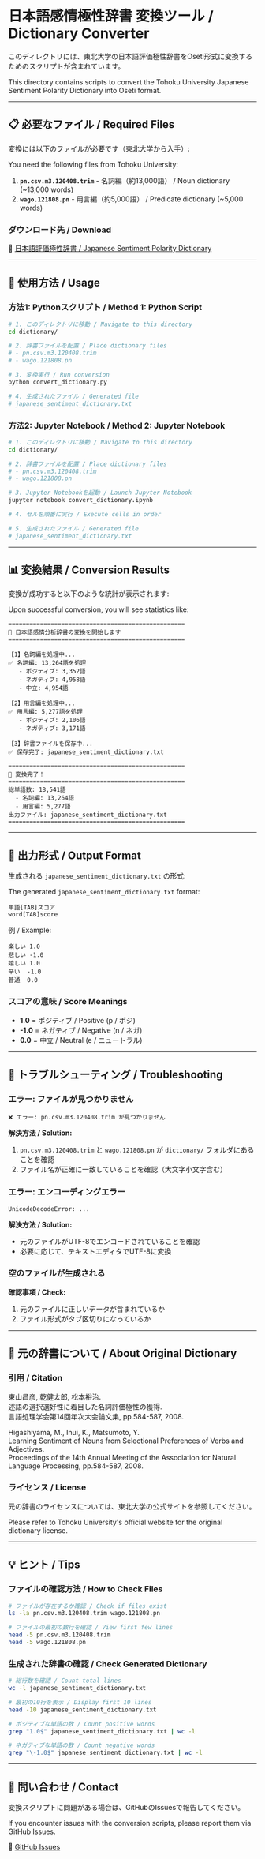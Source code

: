 # 日本語感情極性辞書 変換ツール / Dictionary Converter

このディレクトリには、東北大学の日本語評価極性辞書をOseti形式に変換するためのスクリプトが含まれています。

This directory contains scripts to convert the Tohoku University Japanese Sentiment Polarity Dictionary into Oseti format.

---

## 📋 必要なファイル / Required Files

変換には以下のファイルが必要です（東北大学から入手）:

You need the following files from Tohoku University:

1. **`pn.csv.m3.120408.trim`** - 名詞編（約13,000語） / Noun dictionary (~13,000 words)
2. **`wago.121808.pn`** - 用言編（約5,000語） / Predicate dictionary (~5,000 words)

### ダウンロード先 / Download

🔗 [日本語評価極性辞書 / Japanese Sentiment Polarity Dictionary](http://www.cl.ecei.tohoku.ac.jp/Open_Resources-Japanese_Sentiment_Polarity_Dictionary.html)

---

## 🚀 使用方法 / Usage

### 方法1: Pythonスクリプト / Method 1: Python Script

```bash
# 1. このディレクトリに移動 / Navigate to this directory
cd dictionary/

# 2. 辞書ファイルを配置 / Place dictionary files
# - pn.csv.m3.120408.trim
# - wago.121808.pn

# 3. 変換実行 / Run conversion
python convert_dictionary.py

# 4. 生成されたファイル / Generated file
# japanese_sentiment_dictionary.txt
```

### 方法2: Jupyter Notebook / Method 2: Jupyter Notebook

```bash
# 1. このディレクトリに移動 / Navigate to this directory
cd dictionary/

# 2. 辞書ファイルを配置 / Place dictionary files
# - pn.csv.m3.120408.trim
# - wago.121808.pn

# 3. Jupyter Notebookを起動 / Launch Jupyter Notebook
jupyter notebook convert_dictionary.ipynb

# 4. セルを順番に実行 / Execute cells in order

# 5. 生成されたファイル / Generated file
# japanese_sentiment_dictionary.txt
```

---

## 📊 変換結果 / Conversion Results

変換が成功すると以下のような統計が表示されます:

Upon successful conversion, you will see statistics like:

```
==================================================
🔄 日本語感情分析辞書の変換を開始します
==================================================

【1】名詞編を処理中...
✅ 名詞編: 13,264語を処理
   - ポジティブ: 3,352語
   - ネガティブ: 4,958語
   - 中立: 4,954語

【2】用言編を処理中...
✅ 用言編: 5,277語を処理
   - ポジティブ: 2,106語
   - ネガティブ: 3,171語

【3】辞書ファイルを保存中...
✅ 保存完了: japanese_sentiment_dictionary.txt

==================================================
🎉 変換完了！
==================================================
総単語数: 18,541語
  - 名詞編: 13,264語
  - 用言編: 5,277語
出力ファイル: japanese_sentiment_dictionary.txt
==================================================
```

---

## 📝 出力形式 / Output Format

生成される `japanese_sentiment_dictionary.txt` の形式:

The generated `japanese_sentiment_dictionary.txt` format:

```
単語[TAB]スコア
word[TAB]score
```

例 / Example:
```
楽しい	1.0
悲しい	-1.0
嬉しい	1.0
辛い	-1.0
普通	0.0
```

### スコアの意味 / Score Meanings

- **1.0** = ポジティブ / Positive (p / ポジ)
- **-1.0** = ネガティブ / Negative (n / ネガ)
- **0.0** = 中立 / Neutral (e / ニュートラル)

---

## 🔧 トラブルシューティング / Troubleshooting

### エラー: ファイルが見つかりません

```
❌ エラー: pn.csv.m3.120408.trim が見つかりません
```

**解決方法 / Solution:**
1. `pn.csv.m3.120408.trim` と `wago.121808.pn` が `dictionary/` フォルダにあることを確認
2. ファイル名が正確に一致していることを確認（大文字小文字含む）

### エラー: エンコーディングエラー

```
UnicodeDecodeError: ...
```

**解決方法 / Solution:**
- 元のファイルがUTF-8でエンコードされていることを確認
- 必要に応じて、テキストエディタでUTF-8に変換

### 空のファイルが生成される

**確認事項 / Check:**
1. 元のファイルに正しいデータが含まれているか
2. ファイル形式がタブ区切りになっているか

---

## 📖 元の辞書について / About Original Dictionary

### 引用 / Citation

東山昌彦, 乾健太郎, 松本裕治.  
述語の選択選好性に着目した名詞評価極性の獲得.  
言語処理学会第14回年次大会論文集, pp.584-587, 2008.

Higashiyama, M., Inui, K., Matsumoto, Y.  
Learning Sentiment of Nouns from Selectional Preferences of Verbs and Adjectives.  
Proceedings of the 14th Annual Meeting of the Association for Natural Language Processing, pp.584-587, 2008.

### ライセンス / License

元の辞書のライセンスについては、東北大学の公式サイトを参照してください。

Please refer to Tohoku University's official website for the original dictionary license.

---

## 💡 ヒント / Tips

### ファイルの確認方法 / How to Check Files

```bash
# ファイルが存在するか確認 / Check if files exist
ls -la pn.csv.m3.120408.trim wago.121808.pn

# ファイルの最初の数行を確認 / View first few lines
head -5 pn.csv.m3.120408.trim
head -5 wago.121808.pn
```

### 生成された辞書の確認 / Check Generated Dictionary

```bash
# 総行数を確認 / Count total lines
wc -l japanese_sentiment_dictionary.txt

# 最初の10行を表示 / Display first 10 lines
head -10 japanese_sentiment_dictionary.txt

# ポジティブな単語の数 / Count positive words
grep "1.0$" japanese_sentiment_dictionary.txt | wc -l

# ネガティブな単語の数 / Count negative words
grep "\-1.0$" japanese_sentiment_dictionary.txt | wc -l
```

---

## 📧 問い合わせ / Contact

変換スクリプトに問題がある場合は、GitHubのIssuesで報告してください。

If you encounter issues with the conversion scripts, please report them via GitHub Issues.

🔗 [GitHub Issues](https://github.com/nozomi-sawada/oseti-sentiment-analyzer/issues)
